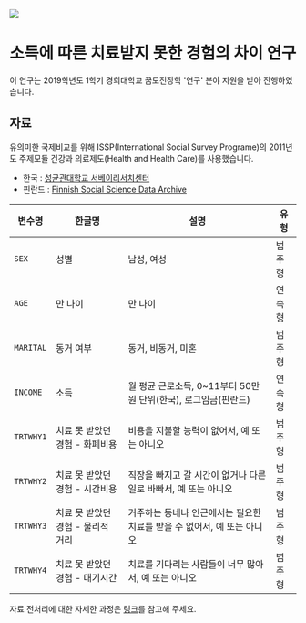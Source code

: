 ![](https://img.shields.io/badge/Language-R-brightgreen?style=flat-square)

# 소득에 따른 치료받지 못한 경험의 차이 연구

이 연구는 2019학년도 1학기 경희대학교 꿈도전장학 '연구' 분야 지원을 받아 진행하였습니다.



## 자료

유의미한 국제비교를 위해 ISSP(International Social Survey Programe)의 2011년도 주제모듈 건강과 의료제도(Health and Health Care)를 사용했습니다.

* 한국  : [성균관대학교 서베이리서치센터](<http://kgss.skku.edu/?page_id=39>)
* 핀란드 : [Finnish Social Science Data Archive](<https://services.fsd.uta.fi/catalogue/FSD2703?tab=variables&lang=en&study_language=en>)




|변수명|한글명|설명|유형|
|------|---|---|------|
|```SEX```|성별| 남성, 여성                                                   |범주형|
|```AGE```|만 나이|만 나이|연속형|
|```MARITAL```|동거 여부|동거, 비동거, 미혼|범주형|
| ```INCOME```  |소득|월 평균 근로소득, 0~11부터 50만원 단위(한국), 로그임금(핀란드)|연속형|
|```TRTWHY1```|치료 못 받았던 경험 - 화폐비용|비용을 지불할 능력이 없어서, 예 또는 아니오|범주형|
|```TRTWHY2```|치료 못 받았던 경험 - 시간비용|직장을 빠지고 갈 시간이 없거나 다른 일로 바빠서, 예 또는 아니오|범주형|
|```TRTWHY3```|치료 못 받았던 경험 - 물리적 거리|거주하는 동네나 인근에서는 필요한 치료를 받을 수 없어서, 예 또는 아니오|범주형|
|```TRTWHY4```|치료 못 받았던 경험 - 대기시간|치료를 기다리는 사람들이 너무 많아서, 예 또는 아니오|범주형|

자료 전처리에 대한 자세한 과정은 [링크](<https://github.com/euneestella/khu_project_2019/blob/master/data_cleaning.ipynb>)를 참고해 주세요.
